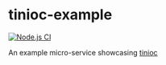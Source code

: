 # tinioc-example

[![Node.js CI](https://github.com/tlaanemaa/tinioc-example/actions/workflows/node.js.yml/badge.svg?branch=main)](https://github.com/tlaanemaa/tinioc-example/actions/workflows/node.js.yml)

An example micro-service showcasing [tinioc](https://github.com/tlaanemaa/tinioc)
